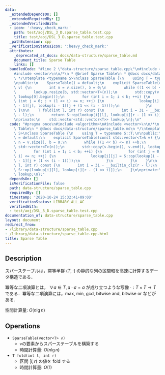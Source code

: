```yaml
---
data:
  _extendedDependsOn: []
  _extendedRequiredBy: []
  _extendedVerifiedWith:
  - icon: ':heavy_check_mark:'
    path: test/aoj/DSL_3_D.sparse_table.test.cpp
    title: test/aoj/DSL_3_D.sparse_table.test.cpp
  _pathExtension: cpp
  _verificationStatusIcon: ':heavy_check_mark:'
  attributes:
    _deprecated_at_docs: docs/data-structure/sparse_table.md
    document_title: Sparse Table
    links: []
  bundledCode: "#line 2 \"data-structure/sparse_table.cpp\"\n#include <algorithm>\n\
    #include <vector>\n\n/*\n * @brief Sparse Table\n * @docs docs/data-structure/sparse_table.md\n\
    \ */\ntemplate <typename S>\nclass SparseTable {\n    using T = typename S::T;\n\
    \npublic:\n    SparseTable() = default;\n    explicit SparseTable(const std::vector<T>&\
    \ v) {\n        int n = v.size(), b = 0;\n        while ((1 << b) <= n) ++b;\n\
    \        lookup.resize(b, std::vector<T>(n));\n        std::copy(v.begin(), v.end(),\
    \ lookup[0].begin());\n        for (int i = 1; i < b; ++i) {\n            for\
    \ (int j = 0; j + (1 << i) <= n; ++j) {\n                lookup[i][j] = S::op(lookup[i\
    \ - 1][j], lookup[i - 1][j + (1 << (i - 1))]);\n            }\n        }\n   \
    \ }\n\n    T fold(int l, int r) const {\n        int i = 31 - __builtin_clz(r\
    \ - l);\n        return S::op(lookup[i][l], lookup[i][r - (1 << i)]);\n    }\n\
    \nprivate:\n    std::vector<std::vector<T>> lookup;\n};\n"
  code: "#pragma once\n#include <algorithm>\n#include <vector>\n\n/*\n * @brief Sparse\
    \ Table\n * @docs docs/data-structure/sparse_table.md\n */\ntemplate <typename\
    \ S>\nclass SparseTable {\n    using T = typename S::T;\n\npublic:\n    SparseTable()\
    \ = default;\n    explicit SparseTable(const std::vector<T>& v) {\n        int\
    \ n = v.size(), b = 0;\n        while ((1 << b) <= n) ++b;\n        lookup.resize(b,\
    \ std::vector<T>(n));\n        std::copy(v.begin(), v.end(), lookup[0].begin());\n\
    \        for (int i = 1; i < b; ++i) {\n            for (int j = 0; j + (1 <<\
    \ i) <= n; ++j) {\n                lookup[i][j] = S::op(lookup[i - 1][j], lookup[i\
    \ - 1][j + (1 << (i - 1))]);\n            }\n        }\n    }\n\n    T fold(int\
    \ l, int r) const {\n        int i = 31 - __builtin_clz(r - l);\n        return\
    \ S::op(lookup[i][l], lookup[i][r - (1 << i)]);\n    }\n\nprivate:\n    std::vector<std::vector<T>>\
    \ lookup;\n};"
  dependsOn: []
  isVerificationFile: false
  path: data-structure/sparse_table.cpp
  requiredBy: []
  timestamp: '2020-10-24 15:32:41+09:00'
  verificationStatus: LIBRARY_ALL_AC
  verifiedWith:
  - test/aoj/DSL_3_D.sparse_table.test.cpp
documentation_of: data-structure/sparse_table.cpp
layout: document
redirect_from:
- /library/data-structure/sparse_table.cpp
- /library/data-structure/sparse_table.cpp.html
title: Sparse Table
---
```

## Description

スパーステーブルは，冪等半群 $(T, \cdot)$ の静的な列の区間和を高速に計算するデータ構造である．

冪等な二項演算とは， $\forall a \in T, a \cdot a = a$ が成り立つような写像 $\cdot: T \times T \rightarrow T$ である．冪等な二項演算には，max, min, gcd, bitwise and, bitwise or などがある．

空間計算量: $O(n \lg n)$

## Operations

- `SparseTable(vector<T> v)`
    - `v`の要素からスパーステーブルを構築する
    - 時間計算量: $O(n \lg n)$
- `T fold(int l, int r)`
    - 区間 $[l, r)$ の値を fold する
    - 時間計算量: $O(1)$